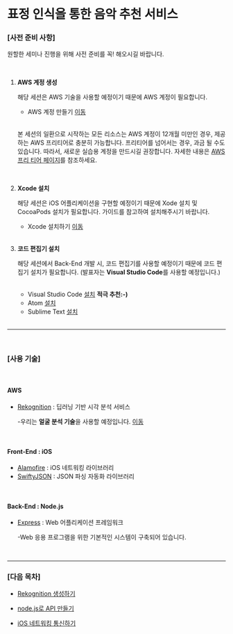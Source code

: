 # 표정 인식을 통한 음악 추천 서비스

### [사전 준비 사항]

원할한 세미나 진행을 위해 사전 준비를 꼭! 해오시길 바랍니다.

<br/>

1. **AWS 계정 생성**

   해당 세션은 AWS 기술을 사용할 예정이기 때문에 AWS 계정이 필요합니다.

   - AWS 계정 만들기 [이동](https://aws.amazon.com/ko/)

   <br/>

   본 세션의 일환으로 시작하는 모든 리소스는 AWS 계정이 12개월 미만인 경우, 제공하는 AWS 프리티어로 충분히 가능합니다. 프리티어를 넘어서는 경우, 과금 될 수도 있습니다. 따라서, 새로운 실습용 계정을 만드시길 권장합니다. 자세한 내용은 [AWS 프리 티어 페이지](https://aws.amazon.com/free/)를 참조하세요.

   <br/>

2. **Xcode 설치**

   해당 세션은 iOS 어플리케이션을 구현할 예정이기 때문에 Xode 설치 및 CocoaPods 설치가 필요합니다. 가이드를 참고하여 설치해주시기 바랍니다.

   - Xcode 설치하기 [이동]()

   <br/>

3. **코드 편집기 설치**

   해당 세션에서 Back-End 개발 시, 코드 편집기를 사용할 예정이기 때문에 코드 편집기 설치가 필요합니다. (발표자는 **Visual Studio Code**를 사용할 예정입니다.) 

   <br/>

   - Visual Studio Code [설치](https://code.visualstudio.com/)  **적극 추천:-)**
   - Atom [설치](https://atom.io/)
   - Sublime Text [설치](https://www.sublimetext.com/)

   <br/>

------

<br/>

### [사용 기술]

<br/>

#### AWS

- [Rekognition](https://ap-northeast-2.console.aws.amazon.com/rekognition/home?region=ap-northeast-2#/) : 딥러닝 기반 시각 분석 서비스

  -우리는 **얼굴 분석 기술**을 사용할 예정입니다. [이동](https://ap-northeast-2.console.aws.amazon.com/rekognition/home?region=ap-northeast-2#/face-detection)

<br/>

#### Front-End : iOS

- [Alamofire](https://github.com/Alamofire/Alamofire) : iOS 네트워킹 라이브러리
- [SwiftyJSON](https://github.com/SwiftyJSON/SwiftyJSON) : JSON 파싱 자동화 라이브러리

<br/>

#### Back-End : Node.js

- [Express](https://github.com/expressjs/express) : Web 어플리케이션 프레임워크

  -Web 응용 프로그램을 위한 기본적인 시스템이 구축되어 있습니다.

<br/>

------

### [다음 목차]

- [Rekognition 생성하기]()

- [node.js로 API 만들기]()

- [iOS 네트워킹 통신하기]()

  





